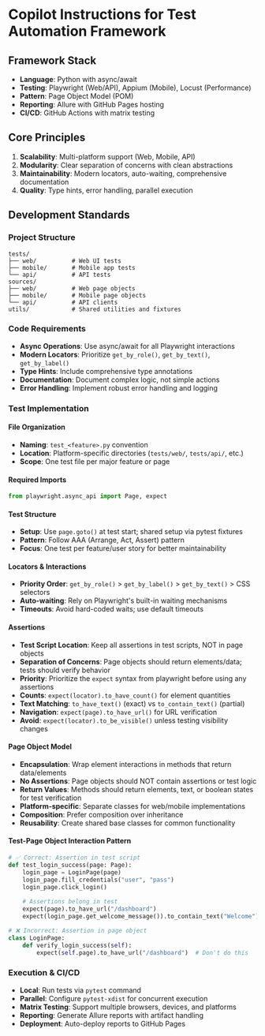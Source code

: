 # Copilot Instructions for Test Automation Framework

## Framework Stack
- **Language**: Python with async/await
- **Testing**: Playwright (Web/API), Appium (Mobile), Locust (Performance)
- **Pattern**: Page Object Model (POM)
- **Reporting**: Allure with GitHub Pages hosting
- **CI/CD**: GitHub Actions with matrix testing

## Core Principles
1. **Scalability**: Multi-platform support (Web, Mobile, API)
2. **Modularity**: Clear separation of concerns with clean abstractions
3. **Maintainability**: Modern locators, auto-waiting, comprehensive documentation
4. **Quality**: Type hints, error handling, parallel execution

## Development Standards

### Project Structure
```
tests/
├── web/          # Web UI tests
├── mobile/       # Mobile app tests
└── api/          # API tests
sources/
├── web/          # Web page objects
├── mobile/       # Mobile page objects
└── api/          # API clients
utils/            # Shared utilities and fixtures
```

### Code Requirements
- **Async Operations**: Use async/await for all Playwright interactions
- **Modern Locators**: Prioritize `get_by_role()`, `get_by_text()`, `get_by_label()`
- **Type Hints**: Include comprehensive type annotations
- **Documentation**: Document complex logic, not simple actions
- **Error Handling**: Implement robust error handling and logging

### Test Implementation

#### File Organization
- **Naming**: `test_<feature>.py` convention
- **Location**: Platform-specific directories (`tests/web/`, `tests/api/`, etc.)
- **Scope**: One test file per major feature or page

#### Required Imports
```python
from playwright.async_api import Page, expect
```

#### Test Structure
- **Setup**: Use `page.goto()` at test start; shared setup via pytest fixtures
- **Pattern**: Follow AAA (Arrange, Act, Assert) pattern
- **Focus**: One test per feature/user story for better maintainability

#### Locators & Interactions
- **Priority Order**: `get_by_role()` > `get_by_label()` > `get_by_text()` > CSS selectors
- **Auto-waiting**: Rely on Playwright's built-in waiting mechanisms
- **Timeouts**: Avoid hard-coded waits; use default timeouts

#### Assertions
- **Test Script Location**: Keep all assertions in test scripts, NOT in page objects
- **Separation of Concerns**: Page objects should return elements/data; tests should verify behavior
- **Priority**: Prioritize the `expect` syntax from playwright before using any assertions
- **Counts**: `expect(locator).to_have_count()` for element quantities
- **Text Matching**: `to_have_text()` (exact) vs `to_contain_text()` (partial)
- **Navigation**: `expect(page).to_have_url()` for URL verification
- **Avoid**: `expect(locator).to_be_visible()` unless testing visibility changes

#### Page Object Model
- **Encapsulation**: Wrap element interactions in methods that return data/elements
- **No Assertions**: Page objects should NOT contain assertions or test logic
- **Return Values**: Methods should return elements, text, or boolean states for test verification
- **Platform-specific**: Separate classes for web/mobile implementations
- **Composition**: Prefer composition over inheritance
- **Reusability**: Create shared base classes for common functionality

#### Test-Page Object Interaction Pattern
```python
# ✅ Correct: Assertion in test script
def test_login_success(page: Page):
    login_page = LoginPage(page)
    login_page.fill_credentials("user", "pass")
    login_page.click_login()
    
    # Assertions belong in test
    expect(page).to_have_url("/dashboard")
    expect(login_page.get_welcome_message()).to_contain_text("Welcome")

# ❌ Incorrect: Assertion in page object
class LoginPage:
    def verify_login_success(self):
        expect(self.page).to_have_url("/dashboard")  # Don't do this
```

### Execution & CI/CD
- **Local**: Run tests via `pytest` command
- **Parallel**: Configure `pytest-xdist` for concurrent execution
- **Matrix Testing**: Support multiple browsers, devices, and platforms
- **Reporting**: Generate Allure reports with artifact handling
- **Deployment**: Auto-deploy reports to GitHub Pages
